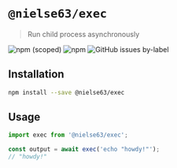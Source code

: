 # `@nielse63/exec`

> Run child process asynchronously

![npm (scoped)](https://img.shields.io/npm/v/@nielse63/exec?style=for-the-badge) ![npm](https://img.shields.io/npm/dt/@nielse63/exec?style=for-the-badge) ![GitHub issues by-label](https://img.shields.io/github/issues/nielse63/node-scripts/exec?style=for-the-badge)

## Installation

```bash
npm install --save @nielse63/exec
```

## Usage

```js
import exec from '@nielse63/exec';

const output = await exec('echo "howdy!"');
// "howdy!"
```
